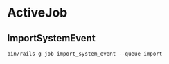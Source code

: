 ActiveJob
=========

ImportSystemEvent
-----------------

    bin/rails g job import_system_event --queue import


